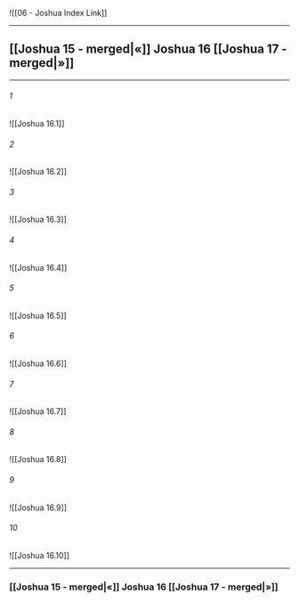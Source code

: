 ![[06 - Joshua Index Link]]

---
##  [[Joshua 15 - merged|«]] Joshua 16 [[Joshua 17 - merged|»]]

---

###### 1
![[Joshua 16.1]] 

###### 2
![[Joshua 16.2]] 

###### 3
![[Joshua 16.3]] 

###### 4
![[Joshua 16.4]]

###### 5 
![[Joshua 16.5]] 

###### 6
![[Joshua 16.6]] 

###### 7
![[Joshua 16.7]] 

###### 8
![[Joshua 16.8]] 

###### 9
![[Joshua 16.9]] 

###### 10
![[Joshua 16.10]] 


---
###  [[Joshua 15 - merged|«]] Joshua 16 [[Joshua 17 - merged|»]]